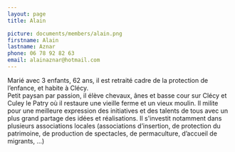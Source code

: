 ```yaml
---
layout: page
title: Alain

picture: documents/members/alain.png
firstname: Alain
lastname: Aznar
phone: 06 78 92 82 63
email: alainaznar@hotmail.com
---
```


   Marié avec 3 enfants, 62 ans, il est retraité cadre de la protection de l’enfance, et habite à Clécy.  
   Petit paysan par passion, il élève chevaux, ânes et basse cour sur Clécy et Culey le Patry où il restaure une vieille ferme et un vieux moulin.
   Il milite pour une meilleure expression des initiatives et des talents de tous avec un plus grand partage des idées et réalisations. Il s'investit notamment dans plusieurs associations locales (associations d’insertion, de protection du patrimoine, de production de spectacles, de permaculture, d’accueil de migrants, ...)

